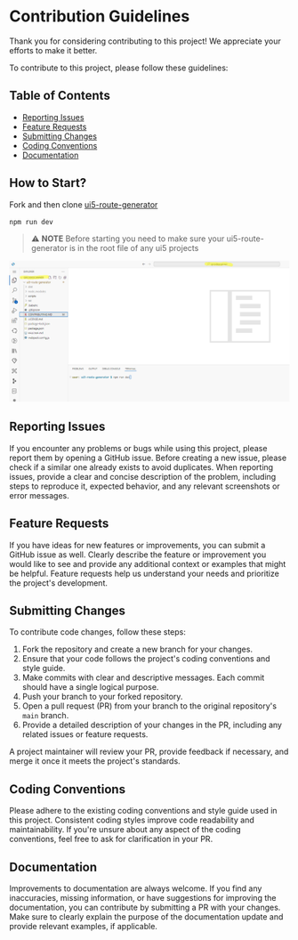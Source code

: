 # Contribution Guidelines

Thank you for considering contributing to this project! We appreciate your efforts to make it better.

To contribute to this project, please follow these guidelines:

## Table of Contents

- [Reporting Issues](#reporting-issues)
- [Feature Requests](#feature-requests)
- [Submitting Changes](#submitting-changes)
- [Coding Conventions](#coding-conventions)
- [Documentation](#documentation)

## How to Start?

Fork and then clone [ui5-route-generator](https://github.com/sohail9744/ui5-route-generator.git)

```bash
npm run dev
```
> :warning: **NOTE** 
Before starting you need to make sure your ui5-route-generator is in the root file of any ui5 projects

![alt text](devImage.png)

## Reporting Issues

If you encounter any problems or bugs while using this project, please report them by opening a GitHub issue. Before creating a new issue, please check if a similar one already exists to avoid duplicates. When reporting issues, provide a clear and concise description of the problem, including steps to reproduce it, expected behavior, and any relevant screenshots or error messages.

## Feature Requests

If you have ideas for new features or improvements, you can submit a GitHub issue as well. Clearly describe the feature or improvement you would like to see and provide any additional context or examples that might be helpful. Feature requests help us understand your needs and prioritize the project's development.

## Submitting Changes

To contribute code changes, follow these steps:

1. Fork the repository and create a new branch for your changes.
2. Ensure that your code follows the project's coding conventions and style guide.
3. Make commits with clear and descriptive messages. Each commit should have a single logical purpose.
4. Push your branch to your forked repository.
5. Open a pull request (PR) from your branch to the original repository's `main` branch.
6. Provide a detailed description of your changes in the PR, including any related issues or feature requests.

A project maintainer will review your PR, provide feedback if necessary, and merge it once it meets the project's standards.

## Coding Conventions

Please adhere to the existing coding conventions and style guide used in this project. Consistent coding styles improve code readability and maintainability. If you're unsure about any aspect of the coding conventions, feel free to ask for clarification in your PR.

## Documentation

Improvements to documentation are always welcome. If you find any inaccuracies, missing information, or have suggestions for improving the documentation, you can contribute by submitting a PR with your changes. Make sure to clearly explain the purpose of the documentation update and provide relevant examples, if applicable.